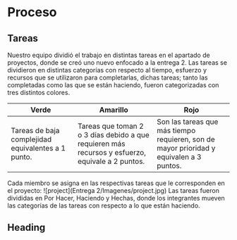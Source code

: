 # **Proceso**
## Tareas

Nuestro equipo dividió el trabajo en distintas tareas en el apartado de proyectos, donde se creó uno nuevo enfocado a la entrega 2. Las tareas se dividieron en distintas categorías con respecto al tiempo, esfuerzo y recursos que se utilizaron para completarlas, dichas tareas; tanto las completadas como las que se están haciendo, fueron categorizadas con tres distintos colores.

|Verde|Amarillo|Rojo|
|--|--|--|
|Tareas de baja complejidad equivalentes a 1 punto.|Tareas que toman 2 o 3 días debido a que requieren más recursos y esfuerzo, equivale a 2 puntos.|Son las tareas que más tiempo requieren, son de mayor prioridad y equivalen a 3 puntos.|

Cada miembro se asigna en las respectivas tareas que le corresponden en el proyecto:
![project](Entrega 2/Imagenes/project.jpg)
Las tareas fueron divididas en Por Hacer, Haciendo y Hechas, donde los integrantes mueven las categorías de las tareas con respecto a lo que están haciendo.

## **Heading**




